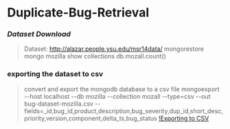 # Duplicate-Bug-Retrieval

### *Dataset Download*
> Dataset: http://alazar.people.ysu.edu/msr14data/
> mongorestore
> mongo mozilla
> show collections
> db.mozall.count()

### exporting the dataset to csv
> convert and export the mongodb database to a csv file
> mongoexport --host localhost --db mozilla --collection mozall --type=csv --out bug-dataset-mozilla.csv --fields=_id,bug_id,product,description,bug_severity,dup_id,short_desc,priority,version,component,delta_ts,bug_status 
[!Exporting to CSV](media/convert.png)